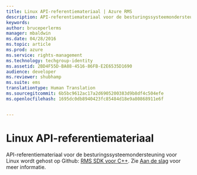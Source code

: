 ```yaml
---
title: Linux API-referentiemateriaal | Azure RMS
description: API-referentiemateriaal voor de besturingssysteemondersteuning voor Linux wordt gehost op Github.
keywords: 
author: bruceperlerms
manager: mbaldwin
ms.date: 04/28/2016
ms.topic: article
ms.prod: azure
ms.service: rights-management
ms.technology: techgroup-identity
ms.assetid: 2BD4F55D-BA88-4516-86FB-E2E6535D1690
audience: developer
ms.reviewer: shubhamp
ms.suite: ems
translationtype: Human Translation
ms.sourcegitcommit: 6b5bc9612ac17a2d6905200383d9b8df4c504efe
ms.openlocfilehash: 1695dc0db8940423fc85484d18e9a80868911e6f


---
```


# Linux API-referentiemateriaal

API-referentiemateriaal voor de besturingssysteemondersteuning voor Linux wordt gehost op Github: [RMS SDK voor C++](http://azuread.github.io/rms-sdk-for-cpp/annotated.html). Zie [Aan de slag](get-started.md) voor meer informatie.

 

 






<!--HONumber=Jul16_HO3-->



